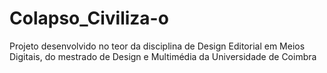 # Colapso_Civiliza-o
Projeto desenvolvido no teor da disciplina de Design Editorial em Meios Digitais, do mestrado de Design e Multimédia da Universidade de Coimbra
